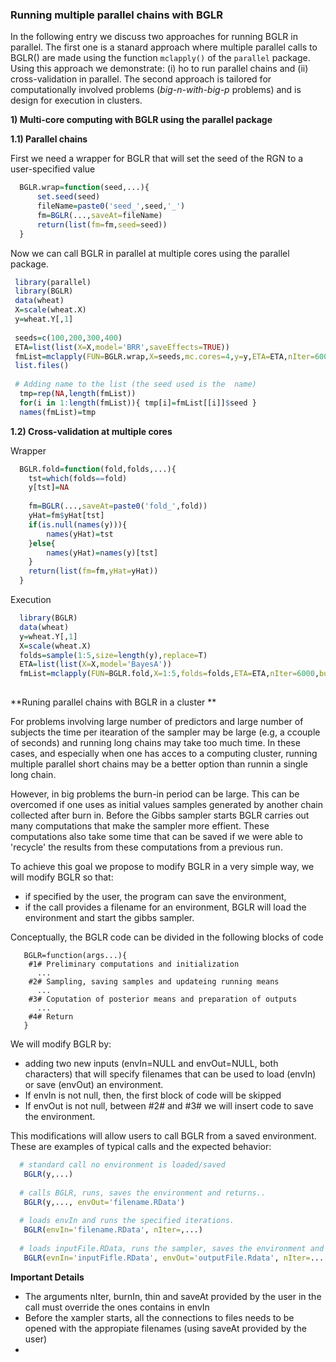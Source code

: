 ### Running multiple parallel chains with BGLR

In the following entry we discuss two approaches for running BGLR in parallel. The first one is a stanard approach where multiple parallel calls to BGLR() are made using the function `mclapply()` of the `parallel` package. Using this approach we demonstrate: (i) ho to run parallel chains and (ii) cross-validation in parallel. The second approach is tailored for computationally involved problems (*big-n-with-big-p* problems) and is design for execution in clusters.


**1) Multi-core computing with BGLR using the parallel package**

**1.1) Parallel chains**
 
 First we need a wrapper for BGLR that will set the seed of the RGN to a user-specified value
 
```R
  BGLR.wrap=function(seed,...){
	  set.seed(seed)
	  fileName=paste0('seed_',seed,'_')
	  fm=BGLR(...,saveAt=fileName)
	  return(list(fm=fm,seed=seed))
  }
```

Now we can call BGLR in parallel at multiple cores using the parallel package.

```R
 library(parallel)
 library(BGLR)
 data(wheat)
 X=scale(wheat.X)
 y=wheat.Y[,1]
 
 seeds=c(100,200,300,400)
 ETA=list(list(X=X,model='BRR',saveEffects=TRUE))
 fmList=mclapply(FUN=BGLR.wrap,X=seeds,mc.cores=4,y=y,ETA=ETA,nIter=6000,burnIn=1000,verbose=F)
 list.files()
 
 # Adding name to the list (the seed used is the  name)
  tmp=rep(NA,length(fmList))
  for(i in 1:length(fmList)){ tmp[i]=fmList[[i]]$seed }
  names(fmList)=tmp
```

**1.2) Cross-validation at multiple cores**

Wrapper

```R
  BGLR.fold=function(fold,folds,...){
	tst=which(folds==fold)
	y[tst]=NA
	
	fm=BGLR(...,saveAt=paste0('fold_',fold))
	yHat=fm$yHat[tst]
	if(is.null(names(y))){
		names(yHat)=tst
	}else{
		names(yHat)=names(y)[tst]	
	}
	return(list(fm=fm,yHat=yHat))
  }
```

Execution

```R
  library(BGLR)
  data(wheat)
  y=wheat.Y[,1]
  X=scale(wheat.X)
  folds=sample(1:5,size=length(y),replace=T)
  ETA=list(list(X=X,model='BayesA'))
  fmList=mclapply(FUN=BGLR.fold,X=1:5,folds=folds,ETA=ETA,nIter=6000,burnIn=1000)
  
```

**Runing parallel chains with BGLR in a cluster **


For problems involving large number of predictors and large number of subjects the time per itearation of the sampler may be large (e.g, a ccouple of seconds)
and running long chains may take too much time. In these cases, and especially when one has acces to a computing cluster, running multiple parallel short chains
may be a better option than runnin a single long chain. 

However, in big problems the burn-in period can be large. This can be overcomed if one uses as initial values samples generated by another
chain collected after burn in. Before the Gibbs sampler starts BGLR carries out many computations that make the sampler more effient. These
computations also take some time that can be saved if we were able to 'recycle' the results from these computations from a previous run.

To achieve this goal we propose to modify BGLR in a very simple way, we will modify BGLR so that:  

  - if specified by the user, the program can save the environment,
  - if the call provides a filename for an environment, BGLR will load the environment and start the gibbs sampler.
          
Conceptually, the BGLR code can be divided in the following blocks of code

```
   BGLR=function(args...){
    #1# Preliminary computations and initialization
      ...
    #2# Sampling, saving samples and updateing running means
      ...
    #3# Coputation of posterior means and preparation of outputs
      ...
    #4# Return
   }
```

We will modify BGLR by:
  - adding two new inputs (envIn=NULL and envOut=NULL, both characters) that will specify filenames that can be used to load (envIn) or save (envOut) an environment.
  - If envIn is not null, then, the first block of code will be skipped
  - If envOut is not null, between #2# and #3# we will insert code to save the environment.

This modifications will allow users to call BGLR from a saved environment. These are examples of typical calls and the expected behavior:

```R
  # standard call no environment is loaded/saved
   BGLR(y,...) 
  
  # calls BGLR, runs, saves the environment and returns..
   BGLR(y,..., envOut='filename.RData') 
   
  # loads envIn and runs the specified iterations.
   BGLR(envIn='filename.RData', nIter=,...) 
  
  # loads inputFile.RData, runs the sampler, saves the environment and reutnrs.
   BGLR(evnIn='inputFifle.RData', envOut='outputFile.Rdata', nIter=....) 
```
**Important Details**   
  - The arguments nIter, burnIn, thin and saveAt provided by the user in the call must override the ones contains in envIn
  - Before the xampler starts, all the connections to files needs to be opened with the appropiate filenames (using saveAt provided by the user)
  - 
